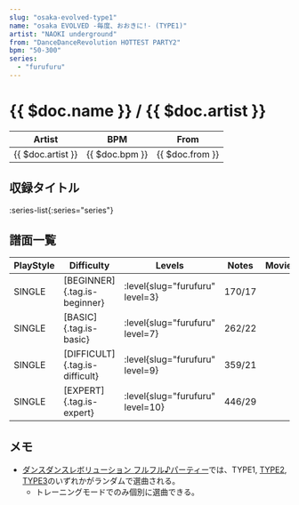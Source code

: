 ```yaml
---
slug: "osaka-evolved-type1"
name: "osaka EVOLVED -毎度、おおきに!- (TYPE1)"
artist: "NAOKI underground"
from: "DanceDanceRevolution HOTTEST PARTY2"
bpm: "50-300"
series:
  - "furufuru"
---
```


# {{ $doc.name }} / {{ $doc.artist }}

|Artist|BPM|From|
|------|---|----|
|{{ $doc.artist }}|{{ $doc.bpm }}|{{ $doc.from }}|

## 収録タイトル

:series-list{:series="series"}

## 譜面一覧

|PlayStyle|Difficulty|Levels|Notes|Movie|
|---------|----------|------|-----|-----|
|SINGLE|[BEGINNER]{.tag.is-beginner}|<div class="field is-grouped is-grouped-multiline"> :level{slug="furufuru" level=3}</div>|170/17||
|SINGLE|[BASIC]{.tag.is-basic}|<div class="field is-grouped is-grouped-multiline"> :level{slug="furufuru" level=7}</div>|262/22||
|SINGLE|[DIFFICULT]{.tag.is-difficult}|<div class="field is-grouped is-grouped-multiline"> :level{slug="furufuru" level=9}</div>|359/21||
|SINGLE|[EXPERT]{.tag.is-expert}|<div class="field is-grouped is-grouped-multiline"> :level{slug="furufuru" level=10}</div>|446/29||

## メモ

- [ダンスダンスレボリューション フルフル♪パーティー](/series/furufuru)では、TYPE1, [TYPE2](/songs/osaka-evolved-type2), [TYPE3](/songs/osaka-evolved-type3)のいずれかがランダムで選曲される。
  - トレーニングモードでのみ個別に選曲できる。
